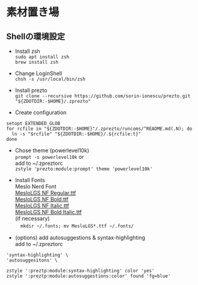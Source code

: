 # 素材置き場
## Shellの環境設定
- Install zsh  
`sudo apt install zsh`  
`brew install zsh`

- Change LoginShell  
`chsh -s /usr/local/bin/zsh`

- Install prezto  
`git clone --recursive https://github.com/sorin-ionescu/prezto.git "${ZDOTDIR:-$HOME}/.zprezto"`

- Create configuration  
```
setopt EXTENDED_GLOB
for rcfile in "${ZDOTDIR:-$HOME}"/.zprezto/runcoms/^README.md(.N); do  
  ln -s "$rcfile" "${ZDOTDIR:-$HOME}/.${rcfile:t}"  
done
```

- Chose theme (powerlevel10k)  
`prompt -s powerlevel10k`
or  
add to ~/.zpreztorc  
`zstyle 'prezto:module:prompt' theme 'powerlevel10k'`

- Install Fonts  
Meslo Nerd Font  
[MesloLGS NF Regular.ttf](https://github.com/romkatv/powerlevel10k-media/raw/master/MesloLGS%20NF%20Regular.ttf)  
[MesloLGS NF Bold.ttf](https://github.com/romkatv/powerlevel10k-media/raw/master/MesloLGS%20NF%20Bold.ttf)  
[MesloLGS NF Italic.ttf](https://github.com/romkatv/powerlevel10k-media/raw/master/MesloLGS%20NF%20Italic.ttf)  
[MesloLGS NF Bold Italic.ttf](https://github.com/romkatv/powerlevel10k-media/raw/master/MesloLGS%20NF%20Bold%20Italic.ttf)  
(if necessary)   
　`mkdir ~/.fonts; mv MesloLGS*.ttf ~/.fonts/`

- (options) add autosuggestions & syntax-highlighting  
add to ~/.zpreztorc  
```
'syntax-highlighting' \  
'autosuggesitons' \
```
```
zstyle ':preztp:module:syntax-highlighting' color 'yes'  
zstyle ':preztp:module:autosuggestions:color' found 'fg=blue'
```

